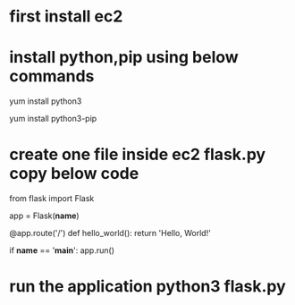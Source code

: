 # first install ec2

# install python,pip using below commands

yum install python3

yum install python3-pip

# create one file inside ec2 flask.py copy below code

from flask import Flask

app = Flask(__name__)

@app.route('/')
def hello_world():
    return 'Hello, World!'

if __name__ == '__main__':
    app.run()


# run the application python3 flask.py